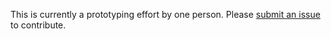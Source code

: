 This is currently a prototyping effort by one person.  Please [submit an issue](https://rseg127.gps.brandeis.edu/csm/cadventory/-/issues/new) to contribute.

